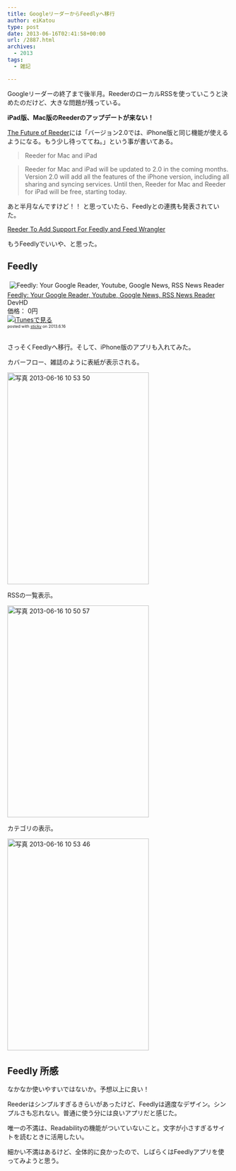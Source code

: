 ```yaml
---
title: GoogleリーダーからFeedlyへ移行
author: eiKatou
type: post
date: 2013-06-16T02:41:58+00:00
url: /2887.html
archives:
  - 2013
tags:
  - 雑記

---
```

Googleリーダーの終了まで後半月。ReederのローカルRSSを使っていこうと決めたのだけど、大きな問題が残っている。

**iPad版、Mac版のReederのアップデートが来ない！**

[The Future of Reeder][1]には「バージョン2.0では、iPhone版と同じ機能が使えるようになる。もう少し待っててね。」という事が書いてある。

> Reeder for Mac and iPad
  
> Reeder for Mac and iPad will be updated to 2.0 in the coming months. Version 2.0 will add all the features of the iPhone version, including all sharing and syncing services. Until then, Reeder for Mac and Reeder for iPad will be free, starting today.

あと半月なんですけど！！ と思っていたら、Feedlyとの連携も発表されていた。
  
[Reeder To Add Support For Feedly and Feed Wrangler][2] 

もうFeedlyでいいや、と思った。

<!--more-->

## Feedly

<div class="sticky-itslink">
  <a href="http://click.linksynergy.com/fs-bin/stat?id=b3b5ZvmUdgo&#038;offerid=94348&#038;type=3&#038;subid=0&#038;tmpid=2192&#038;RD_PARM1=https%253A%252F%252Fitunes.apple.com%252Fjp%252Fapp%252Ffeedly-your-google-reader%252Fid396069556%253Fmt%253D8%2526uo%253D4%2526partnerId%253D30" rel="nofollow" target="_blank"><img src="http://a1956.phobos.apple.com/us/r1000/072/Purple2/v4/cb/2e/a4/cb2ea4d8-69e3-cb89-bb27-4b42ec3bf768/mzl.jxlvbtyc.100x100-75.png" style="border-style:none;float:left;margin:5px;" alt="Feedly: Your Google Reader, Youtube, Google News, RSS News Reader" title="Feedly: Your Google Reader, Youtube, Google News, RSS News Reader" /></a></p> 
  
  <div class="sticky-itslinktext">
    <a href="http://click.linksynergy.com/fs-bin/stat?id=b3b5ZvmUdgo&#038;offerid=94348&#038;type=3&#038;subid=0&#038;tmpid=2192&#038;RD_PARM1=https%253A%252F%252Fitunes.apple.com%252Fjp%252Fapp%252Ffeedly-your-google-reader%252Fid396069556%253Fmt%253D8%2526uo%253D4%2526partnerId%253D30" rel="nofollow" target="_blank">Feedly: Your Google Reader, Youtube, Google News, RSS News Reader</a><br />DevHD<br />価格： 0円<br /> <a href="http://click.linksynergy.com/fs-bin/stat?id=b3b5ZvmUdgo&#038;offerid=94348&#038;type=3&#038;subid=0&#038;tmpid=2192&#038;RD_PARM1=https%253A%252F%252Fitunes.apple.com%252Fjp%252Fapp%252Ffeedly-your-google-reader%252Fid396069556%253Fmt%253D8%2526uo%253D4%2526partnerId%253D30" rel="nofollow" target="_blank"><img src="http://ax.phobos.apple.com.edgesuite.net/ja_jp/images/web/linkmaker/badge_appstore-sm.gif" alt ="iTunesで見る" style="border-style:none;" /></a><br /><span style="font-size:xx-small;">posted with <a href="http://sticky.linclip.com/linkmaker/" target="_blank">sticky</a> on 2013.6.16</span><br style="clear:left;" />
  </div>
</div>

</br> 

さっそくFeedlyへ移行。そして、iPhone版のアプリも入れてみた。 

カバーフロー、雑誌のように表紙が表示される。
  
[<img src="./uploads/2013/06/d3342e1ec4a4c7ff8f3acb50aa01c2fe.jpg" alt="写真 2013-06-16 10 53 50" width="320" height="480" class="alignnone size-full wp-image-2897" srcset="./uploads/2013/06/d3342e1ec4a4c7ff8f3acb50aa01c2fe.jpg 320w, ./uploads/2013/06/d3342e1ec4a4c7ff8f3acb50aa01c2fe-200x300.jpg 200w" sizes="(max-width: 320px) 100vw, 320px" />][3]

RSSの一覧表示。
  
[<img src="./uploads/2013/06/8e5c3ac2e99509ab0a446c00da567759.jpg" alt="写真 2013-06-16 10 50 57" width="320" height="480" class="alignnone size-full wp-image-2895" srcset="./uploads/2013/06/8e5c3ac2e99509ab0a446c00da567759.jpg 320w, ./uploads/2013/06/8e5c3ac2e99509ab0a446c00da567759-200x300.jpg 200w" sizes="(max-width: 320px) 100vw, 320px" />][4]

カテゴリの表示。
  
[<img src="./uploads/2013/06/f0b7010db19b82468850948ab70dc4b3.jpg" alt="写真 2013-06-16 10 53 46" width="320" height="480" class="alignnone size-full wp-image-2896" srcset="./uploads/2013/06/f0b7010db19b82468850948ab70dc4b3.jpg 320w, ./uploads/2013/06/f0b7010db19b82468850948ab70dc4b3-200x300.jpg 200w" sizes="(max-width: 320px) 100vw, 320px" />][5]

## Feedly 所感

なかなか使いやすいではないか。予想以上に良い！
  
Reederはシンプルすぎるきらいがあったけど、Feedlyは適度なデザイン。シンプルさも忘れない。普通に使う分には良いアプリだと感じた。

唯一の不満は、Readabilityの機能がついていないこと。文字が小さすぎるサイトを読むときに活用したい。

細かい不満はあるけど、全体的に良かったので、しばらくはFeedlyアプリを使ってみようと思う。

 [1]: http://reederapp.com/reader/
 [2]: http://www.macstories.net/news/reeder-to-add-support-for-feedly-and-feed-wrangler/
 [3]: ./uploads/2013/06/d3342e1ec4a4c7ff8f3acb50aa01c2fe.jpg
 [4]: ./uploads/2013/06/8e5c3ac2e99509ab0a446c00da567759.jpg
 [5]: ./uploads/2013/06/f0b7010db19b82468850948ab70dc4b3.jpg
